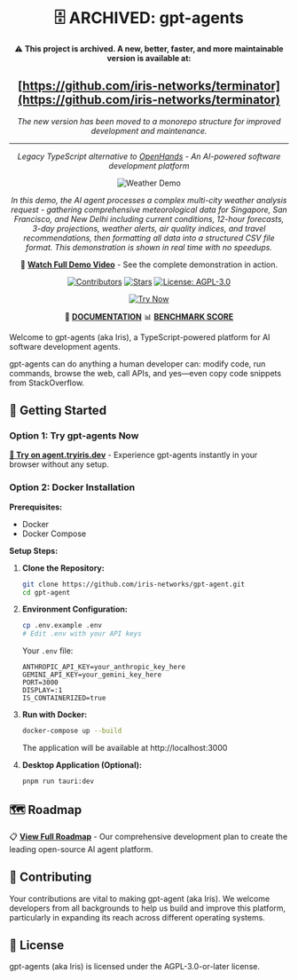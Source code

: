 <div align="center">

# 🗄️ ARCHIVED: gpt-agents

⚠️ **This project is archived. A new, better, faster, and more maintainable version is available at:**
## **[https://github.com/iris-networks/terminator](https://github.com/iris-networks/terminator)**

*The new version has been moved to a monorepo structure for improved development and maintenance.*

---

*Legacy TypeScript alternative to [OpenHands](https://github.com/All-Hands-AI/OpenHands) - An AI-powered software development platform*

![Weather Demo](demo.gif)

*In this demo, the AI agent processes a complex multi-city weather analysis request - gathering comprehensive meteorological data for Singapore, San Francisco, and New Delhi including current conditions, 12-hour forecasts, 3-day projections, weather alerts, air quality indices, and travel recommendations, then formatting all data into a structured CSV file format. This demonstration is shown in real time with no speedups.*

🎥 **[Watch Full Demo Video](https://youtu.be/KsJ1Nz74MWA)** - See the complete demonstration in action.

[![Contributors](https://img.shields.io/github/contributors/iris-networks/gpt-agent?style=for-the-badge&color=blue)](https://github.com/iris-networks/gpt-agent/graphs/contributors)
[![Stars](https://img.shields.io/github/stars/iris-networks/gpt-agent?style=for-the-badge&color=blue)](https://github.com/iris-networks/gpt-agent/stargazers)
[![License: AGPL-3.0](https://img.shields.io/badge/License-AGPL%203.0-blue.svg?style=for-the-badge)](https://opensource.org/licenses/AGPL-3.0)

[![Try Now](https://img.shields.io/badge/TRY_NOW-agent.tryiris.dev-brightgreen?style=for-the-badge&logo=rocket)](https://agent.tryiris.dev)

📖 **[DOCUMENTATION](purpose.md)** 📊 **[BENCHMARK SCORE](ROADMAP.md)** 

</div>

Welcome to gpt-agents (aka Iris), a TypeScript-powered platform for AI software development agents. 

gpt-agents can do anything a human developer can: modify code, run commands, browse the web, call APIs, and yes—even copy code snippets from StackOverflow.

## 🚀 Getting Started

### Option 1: Try gpt-agents Now
**[🚀 Try on agent.tryiris.dev](https://agent.tryiris.dev)** - Experience gpt-agents instantly in your browser without any setup.

### Option 2: Docker Installation

**Prerequisites:**
*   Docker
*   Docker Compose

**Setup Steps:**

1.  **Clone the Repository:**
    ```bash
    git clone https://github.com/iris-networks/gpt-agent.git
    cd gpt-agent
    ```

2.  **Environment Configuration:**
    ```bash
    cp .env.example .env
    # Edit .env with your API keys
    ```
    Your `.env` file:
    ```env
    ANTHROPIC_API_KEY=your_anthropic_key_here
    GEMINI_API_KEY=your_gemini_key_here
    PORT=3000
    DISPLAY=:1
    IS_CONTAINERIZED=true
    ```

3.  **Run with Docker:**
    ```bash
    docker-compose up --build
    ```
    
    The application will be available at http://localhost:3000

4.  **Desktop Application (Optional):**
    ```bash
    pnpm run tauri:dev
    ```


## 🗺️ Roadmap

📋 **[View Full Roadmap](ROADMAP.md)** - Our comprehensive development plan to create the leading open-source AI agent platform.

## 🤝 Contributing

Your contributions are vital to making gpt-agent (aka Iris). We welcome developers from all backgrounds to help us build and improve this platform, particularly in expanding its reach across different operating systems.

## 📄 License
gpt-agents (aka Iris) is licensed under the AGPL-3.0-or-later license.